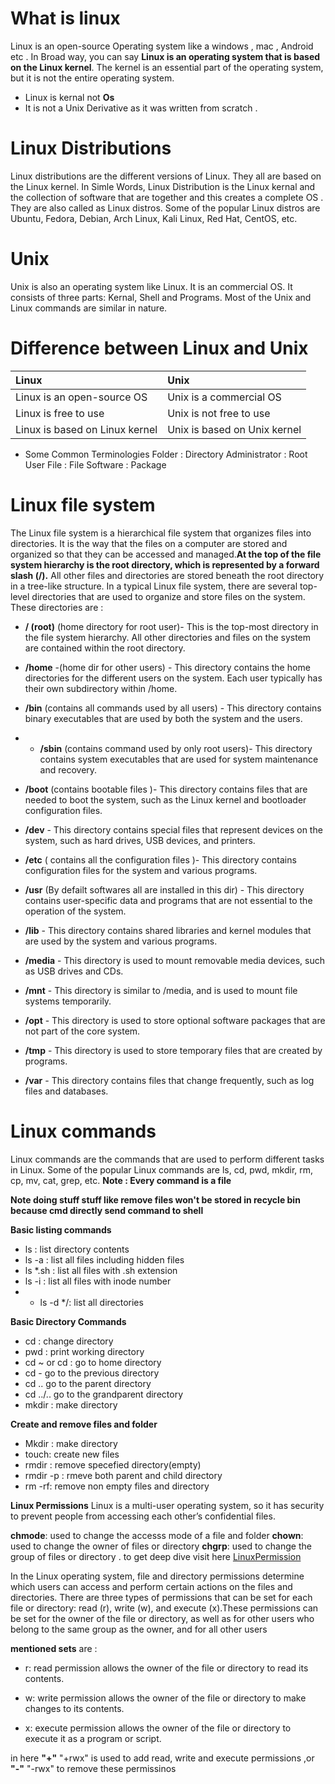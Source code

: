 # What is linux 
Linux is an open-source Operating system like a windows , mac , Android etc . In Broad way, you can say **Linux is an operating system that is based on the Linux kernel**. The kernel is an essential part of the operating system, but it is not the entire operating system.

- Linux is kernal not **Os**
- It is not a Unix Derivative as it was written from scratch . 


# Linux Distributions
Linux distributions are the different versions of Linux. They all are based on the Linux kernel. In Simle Words, Linux Distribution is the Linux kernal and the collection of software that are together and this creates a complete OS .
 They are also called as Linux distros. Some of the popular Linux distros are Ubuntu, Fedora, Debian, Arch Linux, Kali Linux, Red Hat, CentOS, etc.


# Unix
Unix is also an operating system like Linux. It is an commercial OS. It consists of three parts: Kernal, Shell and Programs. Most of the Unix and Linux commands are similar in nature.

# Difference between Linux and Unix
| Linux                          | Unix                         |
| :----------------------------- | :--------------------------- |
| Linux is an open-source OS     | Unix is a commercial OS      |
| Linux is free to use           | Unix is not free to use      |
| Linux is based on Linux kernel | Unix is based on Unix kernel |


- Some Common Terminologies
Folder        :           Directory 
Administrator : Root User
File          : File 
Software      : Package




# Linux file system
The Linux file system is a hierarchical file system that organizes files into directories.
It is the way that the files on a computer are stored and organized so that they can be accessed and managed.**At the top of the file system hierarchy is the root directory, which is represented by a forward slash (/).**
All other files and directories are stored beneath the root directory in a tree-like structure. In a typical Linux file system, there are several top-level directories that are used to organize and store files on the system. These directories are : 

- **/ (root)** (home directory for root user)- This is the top-most directory in the file system hierarchy. All other directories and files on the system are contained within the root directory.

- **/home** -(home dir for other users) - This directory contains the home directories for the different users on the system. Each user typically has their own subdirectory within /home.


- **/bin** (contains all commands used by all users) - This directory contains binary executables that are used by both the system and the users.
- - **/sbin**  (contains command used by only root users)- This directory contains system executables that are used for system maintenance and recovery.


- **/boot**  (contains bootable files )- This directory contains files that are needed to boot the system, such as the Linux kernel and bootloader configuration files.

- **/dev** - This directory contains special files that represent devices on the system, such as hard drives, USB devices, and printers.

- **/etc** ( contains all the configuration files )- This directory contains configuration files for the system and various programs.


- **/usr** (By defailt softwares all are installed in this dir) - This directory contains user-specific data and programs that are not essential to the operation of the system.


- **/lib** - This directory contains shared libraries and kernel modules that are used by the system and various programs.

- **/media** - This directory is used to mount removable media devices, such as USB drives and CDs.

- **/mnt** - This directory is similar to /media, and is used to mount file systems temporarily.

- **/opt** - This directory is used to store optional software packages that are not part of the core system.


- **/tmp** - This directory is used to store temporary files that are created by programs.

- **/var** - This directory contains files that change frequently, such as log files and databases.





# Linux commands
Linux commands are the commands that are used to perform different tasks in Linux. Some of the popular Linux commands are ls, cd, pwd, mkdir, rm, cp, mv, cat, grep, etc. 
**Note : Every command is a file**

**Note doing stuff stuff like remove files won't be stored in recycle bin because cmd directly send command to shell**


**Basic listing commands**
- ls : list directory contents
- ls -a : list all files including hidden files
- ls *.sh : list all files with .sh extension
- ls -i : list all files with inode number
- - ls -d */: list all directories

**Basic Directory Commands**
- cd : change directory
- pwd : print working directory
- cd ~ or cd : go to home directory
- cd - go to the previous directory
- cd .. go to the parent directory
- cd ../.. go to the grandparent directory
- mkdir : make directory

**Create and remove files and folder**
- Mkdir : make directory
- touch: create new files
- rmdir : remove specefied directory(empty)
- rmdir -p : rmeve both parent and child directory 
- rm -rf: remove non empty files and directory 



**Linux Permissions**
Linux is a multi-user operating system, so it has security to prevent people from accessing each other’s confidential files. 

**chmode**: used to change the accesss mode of a file and folder
**chown**: used to change the owner of files or directory 
**chgrp**: used to change the group of files or directory . 
to get deep dive visit here [LinuxPermission](https://www.geeksforgeeks.org/permissions-in-linux/)

In the Linux operating system, file and directory permissions determine which users can access and perform certain actions on the files and directories. There are three types of permissions that can be set for each file or directory: read (r), write (w), and execute (x).These permissions can be set for the owner of the file or directory, as well as for other users who belong to the same group as the owner, and for all other users

**mentioned sets** are :
- r: read permission allows the owner of the file or directory to read its contents.

- w: write permission allows the owner of the file or directory to make changes to its contents.

- x: execute permission allows the owner of the file or directory to execute it as a program or script.

in here **"+"** "+rwx" is used to add read, write and execute permissions ,or **"-"** "-rwx" to remove these permissinos
